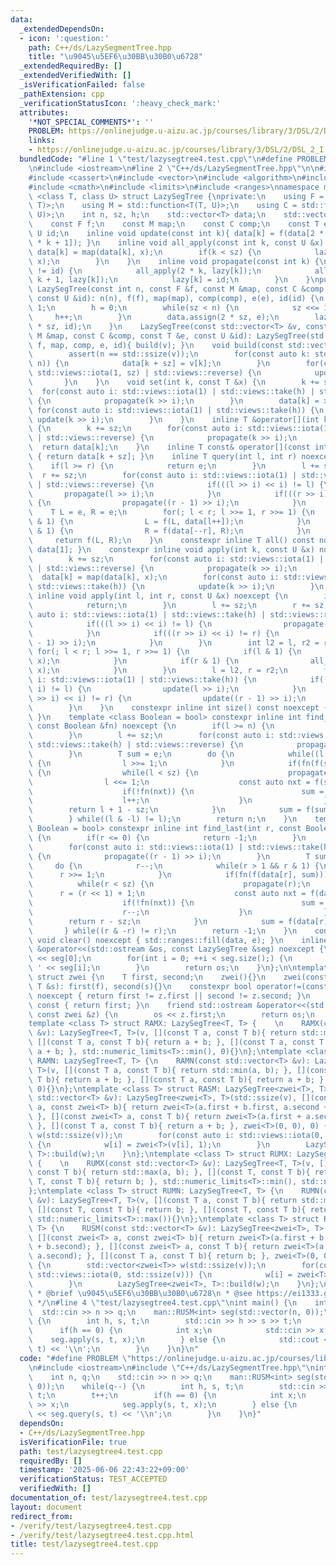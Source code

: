 ```yaml
---
data:
  _extendedDependsOn:
  - icon: ':question:'
    path: C++/ds/LazySegmentTree.hpp
    title: "\u9045\u5EF6\u30BB\u30B0\u6728"
  _extendedRequiredBy: []
  _extendedVerifiedWith: []
  _isVerificationFailed: false
  _pathExtension: cpp
  _verificationStatusIcon: ':heavy_check_mark:'
  attributes:
    '*NOT_SPECIAL_COMMENTS*': ''
    PROBLEM: https://onlinejudge.u-aizu.ac.jp/courses/library/3/DSL/2/DSL_2_I
    links:
    - https://onlinejudge.u-aizu.ac.jp/courses/library/3/DSL/2/DSL_2_I
  bundledCode: "#line 1 \"test/lazysegtree4.test.cpp\"\n#define PROBLEM \"https://onlinejudge.u-aizu.ac.jp/courses/library/3/DSL/2/DSL_2_I\"\
    \n#include <iostream>\n#line 2 \"C++/ds/LazySegmentTree.hpp\"\n\n#include <ostream>\n\
    #include <cassert>\n#include <vector>\n#include <algorithm>\n#include <functional>\n\
    #include <cmath>\n#include <limits>\n#include <ranges>\nnamespace man {\ntemplate\
    \ <class T, class U> struct LazySegTree {\nprivate:\n    using F = std::function<T(T,\
    \ T)>;\n    using M = std::function<T(T, U)>;\n    using C = std::function<U(U,\
    \ U)>;\n    int n, sz, h;\n    std::vector<T> data;\n    std::vector<U> lazy;\n\
    \    const F f;\n    const M map;\n    const C comp;\n    const T e;\n    const\
    \ U id;\n    inline void update(const int k){ data[k] = f(data[2 * k], data[2\
    \ * k + 1]); }\n    inline void all_apply(const int k, const U &x) {\n       \
    \ data[k] = map(data[k], x);\n        if(k < sz) {\n            lazy[k] = comp(lazy[k],\
    \ x);\n        }\n    }\n    inline void propagate(const int k) {\n        if(lazy[k]\
    \ != id) {\n            all_apply(2 * k, lazy[k]);\n            all_apply(2 *\
    \ k + 1, lazy[k]);\n            lazy[k] = id;\n        }\n    }\npublic:\n   \
    \ LazySegTree(const int n, const F &f, const M &map, const C &comp, const T &e,\
    \ const U &id): n(n), f(f), map(map), comp(comp), e(e), id(id) {\n        sz =\
    \ 1;\n        h = 0;\n        while(sz < n) {\n            sz <<= 1;\n       \
    \     h++;\n        }\n        data.assign(2 * sz, e);\n        lazy.assign(2\
    \ * sz, id);\n    }\n    LazySegTree(const std::vector<T> &v, const F &f, const\
    \ M &map, const C &comp, const T &e, const U &id): LazySegTree(std::ssize(v),\
    \ f, map, comp, e, id){ build(v); }\n    void build(const std::vector<T> &v) {\n\
    \        assert(n == std::ssize(v));\n        for(const auto k: std::views::iota(0,\
    \ n)) {\n            data[k + sz] = v[k];\n        }\n        for(const auto k:\
    \ std::views::iota(1, sz) | std::views::reverse) {\n            update(k);\n \
    \       }\n    }\n    void set(int k, const T &x) {\n        k += sz;\n      \
    \  for(const auto i: std::views::iota(1) | std::views::take(h) | std::views::reverse)\
    \ {\n            propagate(k >> i);\n        }\n        data[k] = x;\n       \
    \ for(const auto i: std::views::iota(1) | std::views::take(h)) {\n           \
    \ update(k >> i);\n        }\n    }\n    inline T &operator[](int k) noexcept\
    \ {\n        k += sz;\n        for(const auto i: std::views::iota(1) | std::views::take(h)\
    \ | std::views::reverse) {\n            propagate(k >> i);\n        }\n      \
    \  return data[k];\n    }\n    inline T const& operator[](const int k) const noexcept\
    \ { return data[k + sz]; }\n    inline T query(int l, int r) noexcept {\n    \
    \    if(l >= r) {\n            return e;\n        }\n        l += sz;\n      \
    \  r += sz;\n        for(const auto i: std::views::iota(1) | std::views::take(h)\
    \ | std::views::reverse) {\n            if(((l >> i) << i) != l) {\n         \
    \       propagate(l >> i);\n            }\n            if(((r >> i) << i) != r)\
    \ {\n                propagate((r - 1) >> i);\n            }\n        }\n    \
    \    T L = e, R = e;\n        for(; l < r; l >>= 1, r >>= 1) {\n            if(l\
    \ & 1) {\n                L = f(L, data[l++]);\n            }\n            if(r\
    \ & 1) {\n                R = f(data[--r], R);\n            }\n        }\n   \
    \     return f(L, R);\n    }\n    constexpr inline T all() const noexcept { return\
    \ data[1]; }\n    constexpr inline void apply(int k, const U &x) noexcept {\n\
    \        k += sz;\n        for(const auto i: std::views::iota(1) | std::views::take(h)\
    \ | std::views::reverse) {\n            propagate(k >> i);\n        }\n      \
    \  data[k] = map(data[k], x);\n        for(const auto i: std::views::iota(1) |\
    \ std::views::take(h)) {\n            update(k >> i);\n        }\n    }\n    constexpr\
    \ inline void apply(int l, int r, const U &x) noexcept {\n        if(l >= r) {\n\
    \            return;\n        }\n        l += sz;\n        r += sz;\n        for(const\
    \ auto i: std::views::iota(1) | std::views::take(h) | std::views::reverse) {\n\
    \            if(((l >> i) << i) != l) {\n                propagate(l >> i);\n\
    \            }\n            if(((r >> i) << i) != r) {\n                propagate((r\
    \ - 1) >> i);\n            }\n        }\n        int l2 = l, r2 = r;\n       \
    \ for(; l < r; l >>= 1, r >>= 1) {\n            if(l & 1) {\n                all_apply(l++,\
    \ x);\n            }\n            if(r & 1) {\n                all_apply(--r,\
    \ x);\n            }\n        }\n        l = l2, r = r2;\n        for(const auto\
    \ i: std::views::iota(1) | std::views::take(h)) {\n            if(((l >> i) <<\
    \ i) != l) {\n                update(l >> i);\n            }\n            if(((r\
    \ >> i) << i) != r) {\n                update((r - 1) >> i);\n            }\n\
    \        }\n    }\n    constexpr inline int size() const noexcept { return n;\
    \ }\n    template <class Boolean = bool> constexpr inline int find_first(int l,\
    \ const Boolean &fn) noexcept {\n        if(l >= n) {\n            return n;\n\
    \        }\n        l += sz;\n        for(const auto i: std::views::iota(1) |\
    \ std::views::take(h) | std::views::reverse) {\n            propagate(l >> i);\n\
    \        }\n        T sum = e;\n        do {\n            while((l & 1) == 0)\
    \ {\n                l >>= 1;\n            }\n            if(fn(f(sum, data[l])))\
    \ {\n                while(l < sz) {\n                    propagate(l);\n    \
    \                l <<= 1;\n                    const auto nxt = f(sum, data[l]);\n\
    \                    if(!fn(nxt)) {\n                        sum = nxt;\n    \
    \                    l++;\n                    }\n                }\n        \
    \        return l + 1 - sz;\n            }\n            sum = f(sum, data[l++]);\n\
    \        } while((l & -l) != l);\n        return n;\n    }\n    template <class\
    \ Boolean = bool> constexpr inline int find_last(int r, const Boolean &fn) noexcept\
    \ {\n        if(r <= 0) {\n            return -1;\n        }\n        r += sz;\n\
    \        for(const auto i: std::views::iota(1) | std::views::take(h) | std::views::reverse)\
    \ {\n            propagate((r - 1) >> i);\n        }\n        T sum = e;\n   \
    \     do {\n            r--;\n            while(r > 1 && r & 1) {\n          \
    \      r >>= 1;\n            }\n            if(fn(f(data[r], sum))) {\n      \
    \          while(r < sz) {\n                    propagate(r);\n              \
    \      r = (r << 1) + 1;\n                    const auto nxt = f(data[r], sum);\n\
    \                    if(!fn(nxt)) {\n                        sum = nxt;\n    \
    \                    r--;\n                    }\n                }\n        \
    \        return r - sz;\n            }\n            sum = f(data[r], sum);\n \
    \       } while((r & -r) != r);\n        return -1;\n    }\n    constexpr inline\
    \ void clear() noexcept { std::ranges::fill(data, e); }\n    inline friend std::ostream\
    \ &operator<<(std::ostream &os, const LazySegTree &seg) noexcept {\n        os\
    \ << seg[0];\n        for(int i = 0; ++i < seg.size();) {\n            os << '\
    \ ' << seg[i];\n        }\n        return os;\n    }\n};\n\ntemplate <class T>\
    \ struct zwei {\n    T first, second;\n    zwei(){}\n    zwei(const T &f, const\
    \ T &s): first(f), second(s){}\n    constexpr bool operator!=(const zwei<T> &z)\
    \ noexcept { return first != z.first || second != z.second; }\n    operator T()\
    \ const { return first; }\n    friend std::ostream &operator<<(std::ostream &os,\
    \ const zwei &z) {\n        os << z.first;\n        return os;\n    }\n};\n\n\
    template <class T> struct RAMX: LazySegTree<T, T> {    \n    RAMX(const std::vector<T>\
    \ &v): LazySegTree<T, T>(v, [](const T a, const T b){ return std::max(a, b); },\
    \ [](const T a, const T b){ return a + b; }, [](const T a, const T b){ return\
    \ a + b; }, std::numeric_limits<T>::min(), 0){}\n};\ntemplate <class T> struct\
    \ RAMN: LazySegTree<T, T> {\n    RAMN(const std::vector<T> &v): LazySegTree<T,\
    \ T>(v, [](const T a, const T b){ return std::min(a, b); }, [](const T a, const\
    \ T b){ return a + b; }, [](const T a, const T b){ return a + b; }, std::numeric_limits<T>::max(),\
    \ 0){}\n};\ntemplate <class T> struct RASM: LazySegTree<zwei<T>, T> {\n    RASM(const\
    \ std::vector<T> &v): LazySegTree<zwei<T>, T>(std::ssize(v), [](const zwei<T>\
    \ a, const zwei<T> b){ return zwei<T>(a.first + b.first, a.second + b.second);\
    \ }, [](const zwei<T> a, const T b){ return zwei<T>(a.first + a.second * b, a.second);\
    \ }, [](const T a, const T b){ return a + b; }, zwei<T>(0, 0), 0) {\n        std::vector<zwei<T>>\
    \ w(std::ssize(v));\n        for(const auto i: std::views::iota(0, std::ssize(v)))\
    \ {\n            w[i] = zwei<T>(v[i], 1);\n        }\n        LazySegTree<zwei<T>,\
    \ T>::build(w);\n    }\n};\ntemplate <class T> struct RUMX: LazySegTree<T, T>\
    \ {    \n    RUMX(const std::vector<T> &v): LazySegTree<T, T>(v, [](const T a,\
    \ const T b){ return std::max(a, b); }, [](const T, const T b){ return b; }, [](const\
    \ T, const T b){ return b; }, std::numeric_limits<T>::min(), std::numeric_limits<T>::min()){}\n\
    };\ntemplate <class T> struct RUMN: LazySegTree<T, T> {\n    RUMN(const std::vector<T>\
    \ &v): LazySegTree<T, T>(v, [](const T a, const T b){ return std::min(a, b); },\
    \ [](const T, const T b){ return b; }, [](const T, const T b){ return b; }, std::numeric_limits<T>::max(),\
    \ std::numeric_limits<T>::max()){}\n};\ntemplate <class T> struct RUSM: LazySegTree<zwei<T>,\
    \ T> {\n    RUSM(const std::vector<T> &v): LazySegTree<zwei<T>, T>(std::ssize(v),\
    \ [](const zwei<T> a, const zwei<T> b){ return zwei<T>(a.first + b.first, a.second\
    \ + b.second); }, [](const zwei<T> a, const T b){ return zwei<T>(a.second * b,\
    \ a.second); }, [](const T a, const T b){ return b; }, zwei<T>(0, 0), std::numeric_limits<T>::min())\
    \ {\n        std::vector<zwei<T>> w(std::ssize(v));\n        for(const auto i:\
    \ std::views::iota(0, std::ssize(v))) {\n            w[i] = zwei<T>(v[i], 1);\n\
    \        }\n        LazySegTree<zwei<T>, T>::build(w);\n    }\n};\n}\n\n/**\n\
    \ * @brief \u9045\u5EF6\u30BB\u30B0\u6728\n * @see https://ei1333.github.io/library/structure/segment-tree/lazy-segment-tree.hpp\n\
    \ */\n#line 4 \"test/lazysegtree4.test.cpp\"\nint main() {\n    int n, q;\n  \
    \  std::cin >> n >> q;\n    man::RUSM<int> seg(std::vector(n, 0));\n    while(q--)\
    \ {\n        int h, s, t;\n        std::cin >> h >> s >> t;\n        t++;\n  \
    \      if(h == 0) {\n            int x;\n            std::cin >> x;\n        \
    \    seg.apply(s, t, x);\n        } else {\n            std::cout << seg.query(s,\
    \ t) << '\\n';\n        }\n    }\n}\n"
  code: "#define PROBLEM \"https://onlinejudge.u-aizu.ac.jp/courses/library/3/DSL/2/DSL_2_I\"\
    \n#include <iostream>\n#include \"C++/ds/LazySegmentTree.hpp\"\nint main() {\n\
    \    int n, q;\n    std::cin >> n >> q;\n    man::RUSM<int> seg(std::vector(n,\
    \ 0));\n    while(q--) {\n        int h, s, t;\n        std::cin >> h >> s >>\
    \ t;\n        t++;\n        if(h == 0) {\n            int x;\n            std::cin\
    \ >> x;\n            seg.apply(s, t, x);\n        } else {\n            std::cout\
    \ << seg.query(s, t) << '\\n';\n        }\n    }\n}"
  dependsOn:
  - C++/ds/LazySegmentTree.hpp
  isVerificationFile: true
  path: test/lazysegtree4.test.cpp
  requiredBy: []
  timestamp: '2025-06-06 22:43:22+09:00'
  verificationStatus: TEST_ACCEPTED
  verifiedWith: []
documentation_of: test/lazysegtree4.test.cpp
layout: document
redirect_from:
- /verify/test/lazysegtree4.test.cpp
- /verify/test/lazysegtree4.test.cpp.html
title: test/lazysegtree4.test.cpp
---
```

